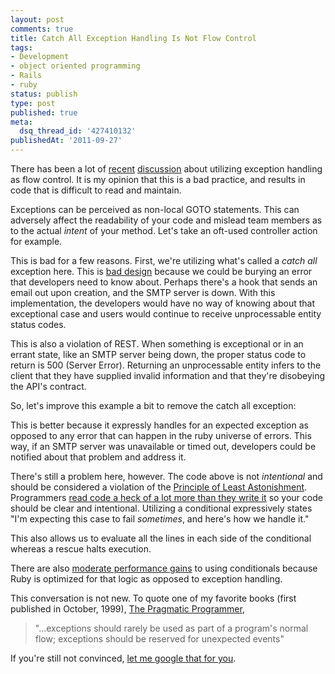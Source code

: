 ```yaml
---
layout: post
comments: true
title: Catch All Exception Handling Is Not Flow Control
tags:
- Development
- object oriented programming
- Rails
- ruby
status: publish
type: post
published: true
meta:
  dsq_thread_id: '427410132'
publishedAt: '2011-09-27'
---
```


There has been a lot of [recent](http://www.ngauthier.com/2011/09/using-exceptions-to-manage-control-flow.html) [discussion](http://avdi.org/devblog/exceptional-ruby/) about utilizing exception handling as flow control. It is my opinion that this is a bad practice, and results in code that is difficult to read and maintain.

Exceptions can be perceived as non-local GOTO statements. This can adversely affect the readability of your code and mislead team members as to the actual *intent* of your method. Let's take an oft-used controller action for example.

<script src="https://gist.github.com/1245348.js?file=bad_controller.rb"></script>

This is bad for a few reasons. First, we're utilizing what's called a _catch all_ exception here. This is [bad design](http://www.enlightsolutions.com/articles/bad-design-catch-all-exceptions/) because we could be burying an error that developers need to know about. Perhaps there's a hook that sends an email out upon creation, and the SMTP server is down. With this implementation, the developers would have no way of knowing about that exceptional case and users would continue to receive unprocessable entity status codes.

This is also a violation of REST. When something is exceptional or in an errant state, like an SMTP server being down, the proper status code to return is 500 (Server Error). Returning an unprocessable entity infers to the client that they have supplied invalid information and that they're disobeying the API's contract.

So, let's improve this example a bit to remove the catch all exception:

<script src="https://gist.github.com/1245348.js?file=better_controller.rb"></script>

This is better because it expressly handles for an expected exception as opposed to any error that can happen in the ruby universe of errors. This way, if an SMTP server was unavailable or timed out, developers could be notified about that problem and address it.

There's still a problem here, however. The code above is not _intentional_ and should be considered a violation of the [Principle of Least Astonishment](http://c2.com/cgi/wiki?PrincipleOfLeastAstonishment). Programmers [read code a heck of a lot more than they write it](http://www.amazon.com/gp/product/0132350882/ref=as_li_ss_tl?ie=UTF8&tag=enlsolinc-20&linkCode=as2&camp=217145&creative=399369&creativeASIN=0132350882) so your code should be clear and intentional. Utilizing a conditional expressively states "I'm expecting this case to fail _sometimes_, and here's how we handle it." 

<script src="https://gist.github.com/1245348.js?file=best_controller.rb"></script>

This also allows us to evaluate all the lines in each side of the conditional whereas a rescue halts execution.

There are also [moderate performance gains](https://gist.github.com/1245342) to using conditionals because Ruby is optimized for that logic as opposed to exception handling.  

This conversation is not new. To quote one of my favorite books (first published in October, 1999), [The Pragmatic Programmer](http://www.amazon.com/gp/product/020161622X/ref=as_li_ss_tl?ie=UTF8&tag=enlsolinc-20&linkCode=as2&camp=217145&creative=399369&creativeASIN=020161622X), 

> "...exceptions should rarely be used as part of a program's normal flow; exceptions should be reserved for unexpected events"

If you're still not convinced, [let me google that for you](http://lmgtfy.com/?q=do+not+use+exceptions+as+flow+control).

